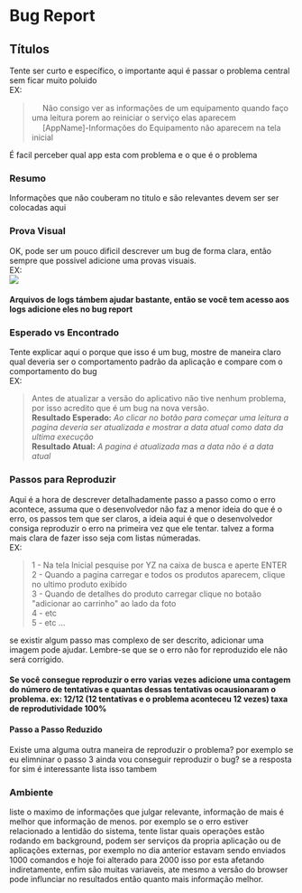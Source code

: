 # Bug Report

## Títulos
Tente ser curto e específico, o importante aqui é passar o problema central sem ficar muito poluido<br>
EX: <br>
> <img src="http://www.copytoread.com/wp-content/uploads/2018/10/untick-icon.png" width="15" height="15" /> Não consigo ver as informações de um equipamento quando faço uma leitura porem ao reiniciar o serviço elas aparecem <br/>
> <img src="https://icon-library.net/images/v-icon/v-icon-11.jpg" width="15" height="15"/> [AppName]-Informações do Equipamento não aparecem na tela inicial<br/>

É facil perceber qual app esta com problema e o que é o problema

### Resumo
Informações que não couberam no titulo e são relevantes devem ser ser colocadas aqui 

### Prova Visual
OK, pode ser um pouco dificil descrever um bug de forma clara, então sempre que possivel adicione uma provas visuais.<br>
EX: <br/>
<img src="https://s3-eu-west-1.amazonaws.com/prod.ghost.blog/blog/2018/11/Screen-Shot-on-Nov-15th-at-03_27-PM-700x384.png" />

#### Arquivos de logs támbem ajudar bastante, então se você tem acesso aos logs adicione eles no bug report

### Esperado vs Encontrado
Tente explicar aqui o porque que isso é um bug, mostre de maneira claro qual deveria ser o comportamento padrão da aplicação
e compare com o comportamento do bug <br/>
EX: <br/>
> Antes de atualizar a versão do aplicativo não tive nenhum problema, por isso acredito que é um bug na nova versão.<br/>
> **Resultado Esperado:** *Ao clicar no botão para começar uma leitura a pagina deveria ser atualizada e mostrar a data atual como data da ultima execução* <br/>
> **Resultado Atual:** *A pagina é atualizada mas a data não é a data atual*

### Passos para Reproduzir
Aqui é a hora de descrever detalhadamente passo a passo como o erro acontece, assuma que o desenvolvedor não faz a menor ideia do que é o erro, os passos tem que ser claros, a ideia aqui é que o desenvolvedor consiga reproduzir o erro na primeira vez que ele tentar. talvez a forma mais clara de fazer isso seja com listas númeradas.<br/>
EX: <br/>
> 1 - Na tela Inicial pesquise por YZ na caixa de busca e aperte ENTER <br>
> 2 - Quando a pagina carregar e todos os produtos aparecem, clique no ultimo produto exibido<br>
> 3 - Quando de detalhes do produto carregar clique no botaão "adicionar ao carrinho" ao lado da foto <br>
> 4 - etc <br/>
> 5 - etc ... <br/>

se existir algum passo mas complexo de ser descrito, adicionar uma imagem pode ajudar. Lembre-se que se o erro não for reproduzido ele não será corrigido. <br/>
#### Se você consegue reproduzir o erro varias vezes adicione uma contagem do número de tentativas e quantas dessas tentativas ocausionaram o problema. ex: 12/12 (12 tentativas e o problema aconteceu 12 vezes) taxa de reprodutividade 100%

#### Passo a Passo Reduzido
Existe uma alguma outra maneira de reproduzir o problema? por exemplo se eu elimninar o passo 3 ainda vou conseguir reproduzir o bug? se a resposta for sim é interessante lista isso tambem

### Ambiente 
liste o maximo de informações que julgar relevante, informação de mais é melhor que informação de menos. por exemplo se o erro estiver relacionado a lentidão do sistema, tente listar quais operações estão rodando em background, podem ser serviços da propria aplicação ou de aplicações externas, por exemplo no dia anterior estavam sendo enviados 1000 comandos e hoje foi alterado para 2000 isso por esta afetando indiretamente, enfim são muitas variaveis, ate mesmo a versão do browser pode influnciar no resultados então quanto mais informação melhor.



